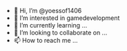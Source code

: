 - 👋 Hi, I’m @yoessof1406
- 👀 I’m interested in gamedevelopment
- 🌱 I’m currently learning ...
- 💞️ I’m looking to collaborate on ...
- 📫 How to reach me ...

<!---
yoessof1406/yoessof1406 is a ✨ special ✨ repository because its `README.md` (this file) appears on your GitHub profile.
You can click the Preview link to take a look at your changes.
--->
